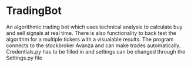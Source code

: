 # TradingBot

An algorithmic trading bot which uses technical analysis to calculate buy and sell signals at real time. There is
also functionality to back test the algorithm for a multiple tickers with a visualable results. The program connects to
the stockbroker Avanza and can make trades automatically. Credentials.py has to be filled in and settings can be changed
through the Settings.py file
